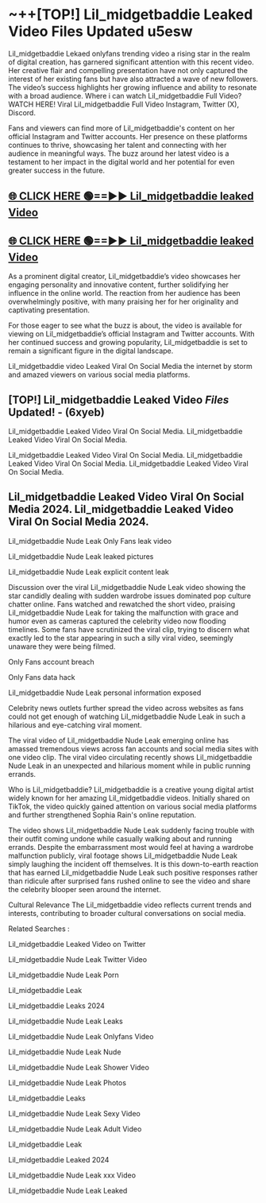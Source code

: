 # ~++[TOP!] Lil_midgetbaddie Leaked Video Files Updated u5esw

 Lil_midgetbaddie Lekaed onlyfans trending video a rising star in the realm of digital creation, has garnered significant attention with this recent video. Her creative flair and compelling presentation have not only captured the interest of her existing fans but have also attracted a wave of new followers. The video’s success highlights her growing influence and ability to resonate with a broad audience.
Where i can watch  Lil_midgetbaddie Full Video? WATCH HERE! Viral  Lil_midgetbaddie Full Video Instagram, Twitter (X), Discord.


Fans and viewers can find more of  Lil_midgetbaddie's content on her official Instagram and Twitter accounts. Her presence on these platforms continues to thrive, showcasing her talent and connecting with her audience in meaningful ways. The buzz around her latest video is a testament to her impact in the digital world and her potential for even greater success in the future.


## [🌐 CLICK HERE 🟢==►►  Lil_midgetbaddie leaked Video ](https://onlyclips.site?title=Lil_midgetbaddie&ref=git)

## [🌐 CLICK HERE 🟢==►►  Lil_midgetbaddie leaked Video ](https://onlyclips.site?title=Lil_midgetbaddie&ref=git)


As a prominent digital creator,  Lil_midgetbaddie’s video showcases her engaging personality and innovative content, further solidifying her influence in the online world. The reaction from her audience has been overwhelmingly positive, with many praising her for her originality and captivating presentation.

For those eager to see what the buzz is about, the video is available for viewing on  Lil_midgetbaddie’s official Instagram and Twitter accounts. With her continued success and growing popularity,  Lil_midgetbaddie is set to remain a significant figure in the digital landscape.


  Lil_midgetbaddie video Leaked Viral On Social Media the internet by storm and amazed viewers on various social media platforms.


## [TOP!]  Lil_midgetbaddie Leaked Video *Files* Updated! - (6xyeb) 

 Lil_midgetbaddie Leaked Video Viral On Social Media. Lil_midgetbaddie Leaked Video Viral On Social Media.

 Lil_midgetbaddie Leaked Video Viral On Social Media. Lil_midgetbaddie Leaked Video Viral On Social Media. Lil_midgetbaddie Leaked Video Viral On Social Media.


##  Lil_midgetbaddie Leaked Video Viral On Social Media 2024. Lil_midgetbaddie Leaked Video Viral On Social Media 2024.
 Lil_midgetbaddie Nude Leak Only Fans leak video

 Lil_midgetbaddie Nude Leak leaked pictures

 Lil_midgetbaddie Nude Leak explicit content leak

Discussion over the viral  Lil_midgetbaddie Nude Leak video showing the star candidly dealing with sudden wardrobe issues dominated pop culture chatter online. Fans watched and rewatched the short video, praising  Lil_midgetbaddie Nude Leak for taking the malfunction with grace and humor even as cameras captured the celebrity video now flooding timelines. Some fans have scrutinized the viral clip, trying to discern what exactly led to the star appearing in such a silly viral video, seemingly unaware they were being filmed.


Only Fans account breach

Only Fans data hack

 Lil_midgetbaddie Nude Leak personal information exposed

Celebrity news outlets further spread the video across websites as fans could not get enough of watching  Lil_midgetbaddie Nude Leak in such a hilarious and eye-catching viral moment.


The viral video of  Lil_midgetbaddie Nude Leak emerging online has amassed tremendous views across fan accounts and social media sites with one video clip. The viral video circulating recently shows  Lil_midgetbaddie Nude Leak in an unexpected and hilarious moment while in public running errands.


Who is  Lil_midgetbaddie?  Lil_midgetbaddie is a creative young digital artist widely known for her amazing  Lil_midgetbaddie videos. Initially shared on TikTok, the video quickly gained attention on various social media platforms and further strengthened Sophia Rain's online reputation.

The video shows  Lil_midgetbaddie Nude Leak suddenly facing trouble with their outfit coming undone while casually walking about and running errands. Despite the embarrassment most would feel at having a wardrobe malfunction publicly, viral footage shows  Lil_midgetbaddie Nude Leak simply laughing the incident off themselves. It is this down-to-earth reaction that has earned  Lil_midgetbaddie Nude Leak such positive responses rather than ridicule after surprised fans rushed online to see the video and share the celebrity blooper seen around the internet.

Cultural Relevance The  Lil_midgetbaddie video reflects current trends and interests, contributing to broader cultural conversations on social media.

Related Searches :

 Lil_midgetbaddie Leaked Video on Twitter

 Lil_midgetbaddie Nude Leak Twitter Video

 Lil_midgetbaddie Nude Leak Porn

 Lil_midgetbaddie Leak 

 Lil_midgetbaddie Leaks 2024

 Lil_midgetbaddie Nude Leak Leaks

 Lil_midgetbaddie Nude Leak Onlyfans Video

 Lil_midgetbaddie Nude Leak Nude

 Lil_midgetbaddie Nude Leak Shower Video

 Lil_midgetbaddie Nude Leak Photos

 Lil_midgetbaddie Leaks

 Lil_midgetbaddie Nude Leak Sexy Video

 Lil_midgetbaddie Nude Leak Adult Video

 Lil_midgetbaddie Leak

 Lil_midgetbaddie Leaked 2024

 Lil_midgetbaddie Nude Leak xxx Video

 Lil_midgetbaddie Nude Leak Leaked